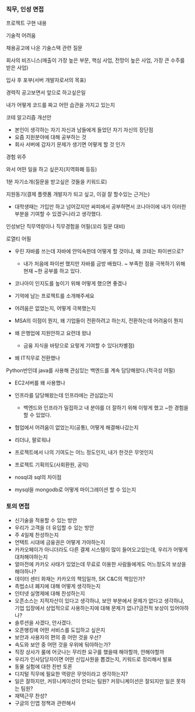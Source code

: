 ### 직무, 인성 면접



프로젝트 구현 내용

기술적 어려움

채용공고에 나온 기술스택 관련 질문

회사의 비즈니스(매출이 가장 높은 부문, 핵심 사업, 전망이 높은 사업, 가장 큰 수주를 받은 사업)

입사 후 포부(서버 개발자로서의 목표)

경력직 공고보면서 앞으로 하고싶은일

내가 어떻게 코드를 짜고 어떤 습관을 가지고 있는지

코테 알고리즘 개선안



- 본인이 생각하는 자기 자신과 남들에게 들었던 자기 자신의 장단점
- 요즘 지원분야에 대해 공부하는 것
- 회사 서버에 갑자기 문제가 생기면 어떻게 할 것 인가



경험 위주

와서 어떤 일을 하고 싶은지(지역화폐 등등)

1분 자기소개(질문을 받고싶은 것들을 키워드로)

지원동기(결제 플랫폼 개발자가 되고 싶고, 이걸 잘 할수있는 근거는)

- 대학생때는 가입만 하고 넘어갔지만 싸피에서 공부하면서 코나아이에 내가 이러한 부분을 기여할 수 있겠구나라고 생각했다.

인성보단 직무역량이나 직무경험을 어필(꼬리 질문 대비)

로열티 어필



- 우린 자바를 쓰는데 자바에 안익숙한데 어떻게 할 것이냐, 왜 코테는 파이썬으로?
  - 내가 처음에 파이썬 했지만 자바를 금방 배웠다. ~ 부족한 점을 극복하기 위해 현재 ~한 공부를 하고 있다.

- 코나아이 인지도를 높이기 위해 어떻게 했으면 좋겠나

- 기억에 남는 프로젝트를 소개해주세요
- 어려움은 없었는지, 어떻게 극복했는지
- MSA의 이점이 뭔지, 왜 기업들이 전환하려고 하는지, 전환하는데 어려움이 뭔지
- 왜 은행업에 지원안하고 요런데 왔냐
  - 금융 지식을 바탕으로 요렇게 기여할 수 있다(차별점)
- 왜 IT직무로 전환했나

Python반인데 java를 사용해 관심있는 백엔드를 계속 담당해왔다.(적극성 어필)

- EC2서버를 왜 사용했나

- 인프라를 담당해왔는데 인프라에는 관심없는지
  - 백엔드와 인프라가 밀접하고 내 분야를 더 잘하기 위해 이렇게 했고 ~한 경험을 할 수 있었다.

- 협업에서 어려움이 없었는지(공통), 어떻게 해결해나갔는지
- 리더냐, 팔로워냐
- 프로젝트에서 나의 기여도는 어느 정도인지, 내가 한것은 무엇인지
- 프로젝트 기획의도(사회환원, 공익)
- nosql과 sql의 차이점
- mysql을 mongodb로 어떻게 마이그레이션 할 수 있는지



### 토의 면접

- 신기술을 적용할 수 있는 방안
- 우리가 고객을 더 유입할 수 있는 방안
- 주 4일제 찬성하는지
- 언택트 시대에 금융권은 어떻게 가야하는지
- 카카오페이가 아니더라도 다른 결제 시스템이 많이 들어오고있는데, 우리가 어떻게 대처해야하는지
- 얼마전에 카카오 사태가 있었는데 무료로 이용한 사람들에게도 어느정도의 보상을 해야하나?
- 데이터 센터 화재는 카카오의 책임일까, SK C&C의 책임인가?
- 촉법소녀 폐지에 대해 어떻게 생각하는지
- 인터넷 실명제에 대해 찬성하는지
- 오픈소스는 지적자산이 있다고 생각하냐, 보안 부분에서 문제가 없다고 생각하냐, 기업 입장에서 상업적으로 사용하는지에 대해 문제가 없나?금전적 보상이 있어야하나?
- 솔루션을 사겠다, 안사겠다.
- 오픈뱅킹에 어떤 서비스를 도입하고 싶은지
- 보안과 사용자의 편의 중 어떤 것을 우선?
- 속도와 보안 중 어떤 것을 우위에 둬야하는가?
- 직장 상사가 룰에 어긋나는 무리한 요구를 했을때 해야할까, 안해야할까
- 우리가 인사담당자이면 어떤 신입사원을 뽑겠는지, 키워드로 정리해서 발표
- 동물 실험에 대한 찬반 토론
- 디지털 직무에 필요한 역량은 무엇이라고 생각하는지?
- 일은 잘하지만, 커뮤니케이션이 안되는 팀원? 커뮤니케이션은 잘되지만 일은 못하는 팀원?
- 재택근무 찬성?
- 구글의 인앱 정책과 관련해서



